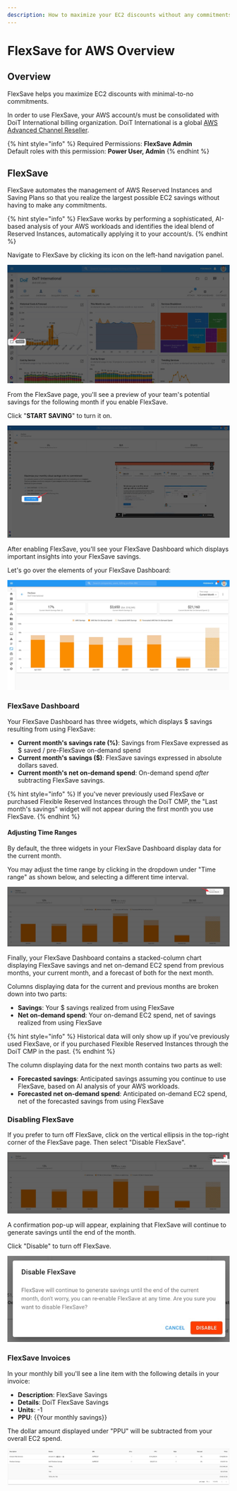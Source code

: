 ```yaml
---
description: How to maximize your EC2 discounts without any commitments
---
```


# FlexSave for AWS Overview

## Overview

FlexSave helps you maximize EC2 discounts with minimal-to-no commitments.

In order to use FlexSave, your AWS account/s must be consolidated with DoiT International billing organization. DoiT International is a global [AWS Advanced Channel Reseller](https://partners.amazonaws.com/partners/001E000001HPlIAIA1/).

{% hint style="info" %}
Required Permissions: **FlexSave Admin**   
Default roles with this permission: **Power User, Admin**
{% endhint %}

## FlexSave <a id="autopilot"></a>

FlexSave automates the management of AWS Reserved Instances and Saving Plans so that you realize the largest possible EC2 savings without having to make any commitments.

{% hint style="info" %}
FlexSave works by performing a sophisticated, AI-based analysis of your AWS workloads and identifies the ideal blend of Reserved Instances, automatically applying it to your account/s.
{% endhint %}

Navigate to FlexSave by clicking its icon on the left-hand navigation panel.

![](../.gitbook/assets/cleanshot-2021-06-22-at-11.30.57.jpg)

From the FlexSave page, you'll see a preview of your team's potential savings for the following month if you enable FlexSave.

Click "**START SAVING**" to turn it on.

![](../.gitbook/assets/cleanshot-2021-09-13-at-17.25.04.jpg)

After enabling FlexSave, you'll see your FlexSave Dashboard which displays important insights into your FlexSave savings. 

Let's go over the elements of your FlexSave Dashboard:

![](../.gitbook/assets/cleanshot-2021-09-14-at-11.51.28.jpg)

### FlexSave Dashboard

Your FlexSave Dashboard has three widgets, which displays $ savings resulting from using FlexSave:

* **Current month's savings rate \(%\)**: Savings from FlexSave expressed as $ saved / pre-FlexSave on-demand spend
* **Current month's savings \($\)**: FlexSave savings expressed in absolute dollars saved.
* **Current month's net on-demand spend**: On-demand spend _after_ subtracting FlexSave savings.

{% hint style="info" %}
If you've never previously used FlexSave or purchased Flexible Reserved Instances through the DoiT CMP,  the "Last month's savings" widget will not appear during the first month you use FlexSave.
{% endhint %}

#### Adjusting Time Ranges

By default, the three widgets in your FlexSave Dashboard display data for the current month. 

You may adjust the time range by clicking in the dropdown under "Time range" as shown below, and selecting a different time interval.

![](../.gitbook/assets/cleanshot-2021-09-13-at-18.08.38.jpg)

Finally, your FlexSave Dashboard contains a stacked-column chart displaying FlexSave savings and net on-demand EC2 spend from previous months, your current month, and a forecast of both for the next month.

Columns displaying data for the current and previous months are broken down into two parts:

* **Savings**: Your $ savings realized from using FlexSave
* **Net on-demand spend**: Your on-demand EC2 spend, net of savings realized from using FlexSave

{% hint style="info" %}
Historical data will only show up if you've previously used FlexSave, or if you purchased Flexible Reserved Instances through the DoiT CMP in the past.
{% endhint %}

The column displaying data for the next month contains two parts as well:

* **Forecasted savings**: Anticipated savings assuming you continue to use FlexSave, based on AI analysis of your AWS workloads.
* **Forecasted net on-demand spend**: Anticipated on-demand EC2 spend, net of the forecasted savings from using FlexSave

### **Disabling FlexSave**

If you prefer to turn off FlexSave, click on the vertical ellipsis in the top-right corner of the FlexSave page. Then select "Disable FlexSave".

![](../.gitbook/assets/cleanshot-2021-09-13-at-18.06.38.jpg)

A confirmation pop-up will appear, explaining that FlexSave will continue to generate savings until the end of the month.

Click "Disable" to turn off FlexSave.

![](../.gitbook/assets/cleanshot-2021-08-31-at-11.50.38.jpg)

### FlexSave Invoices

In your monthly bill you'll see a line item with the following details in your invoice:

* **Description**: FlexSave Savings
* **Details**: DoiT FlexSave Savings
* **Units**: -1
* **PPU**: {{Your monthly savings}}

The dollar amount displayed under "PPU" will be subtracted from your overall EC2 spend.

![](../.gitbook/assets/cleanshot-2021-08-31-at-11.25.09.jpg)

